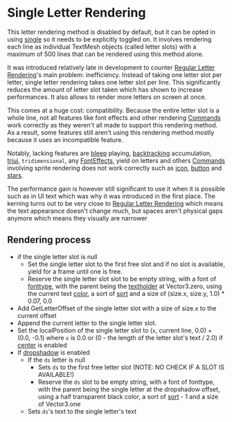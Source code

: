 # Single Letter Rendering

This letter rendering method is disabled by default, but it can be opted in using [single](../Individual%20commands/Single.md) so it needs to be explicitly toggled on. It involves rendering each line as individual TextMesh objects (called letter slots) with a maximum of 500 lines that can be rendered using this method alone.

It was introduced relatively late in development to counter [Regular Letter Rendering](Regular%20Letter%20Rendering.md)'s main problem: inefficiency. Instead of taking one letter slot per letter, single letter rendering takes one letter slot per line. This significantly reduces the amount of letter slot taken which has shown to increase performances. It also allows to render more letters on screen at once.

This comes at a huge cost: compatibility. Because the entire letter slot is a whole line, not all features like font effects and other rendering [Commands](../Commands/Commands.md) work correctly as they weren't all made to support this rendering method. As a result, some features still aren't using this rendering method mostly because it uses an incompatible feature. 

Notably, lacking features are [bleep](../Individual%20commands/Bleep.md) playing, [backtracking](../Related%20Systems/Backtracking.md) accumulation, [triui](../Individual%20commands/Triui.md), `tridimensional`, any [FontEffects](../Related%20Systems/FontEffects.md), yield on letters and others [Commands](../Commands/Commands.md) involving sprite rendering does not work correctly such as [icon](../Individual%20commands/Icon.md), [button](../Individual%20commands/Button.md) and [stars](../Individual%20commands/Stars.md). 

The performance gain is however still significant to use it when it is possible such as in UI text which was why it was introduced in the first place. The kerning turns out to be very close to [Regular Letter Rendering](Regular%20Letter%20Rendering.md) which means the text appearance doesn't change much, but spaces aren't physical gaps anymore which means they visually are narrower

## Rendering process

* if the single letter slot is null
  * Set the single letter slot to the first free slot and if no slot is available, yield for a frame until one is free.
  * Reserve the single letter slot slot to be empty string, with a font of [fonttype](../Notable%20states.md#fonttype), with the parent being the [textholder](../Notable%20states.md#textholder) at Vector3.zero, using the current text [color](../Individual%20commands/Color.md), a sort of [sort](../Individual%20commands/Sort.md) and a size of (size.x, size.y, 1.0) * 0.07, 0.0
* Add GetLetterOffset of the single letter slot with a size of size.x to the current offset
* Append the current letter to the single letter slot.
* Set the localPosition of the single letter slot to (`x`, current line, 0.0) + (0.0, -0.1) where `x` is 0.0 or (0 - the length of the letter slot's text / 2.0) if [center](../Individual%20commands/Center.md) is enabled
* If [dropshadow](../Individual%20commands/Dropshadow.md) is enabled
  * If the `ds` letter is null
    * Sets `ds` to the first free letter slot (NOTE: NO CHECK IF A SLOT IS AVAILABLE!)
    * Reserve the `ds` slot to be empty string, with a font of fonttype, with the parent being the single letter at the dropshadow offset, using a half transparent black color, a sort of [sort](../Individual%20commands/Sort.md) - 1 and a size of Vector3.one
  * Sets `ds`'s text to the single letter's text
